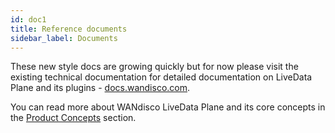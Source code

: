 ```yaml
---
id: doc1
title: Reference documents
sidebar_label: Documents
---
```


These new style docs are growing quickly but for now please visit the existing technical documentation for detailed documentation on LiveData Plane and its plugins - [docs.wandisco.com](https://wandisco.com/support/product-guides).

You can read more about WANdisco LiveData Plane and its core concepts in the [Product Concepts](../product-concepts/benefits.md) section.
